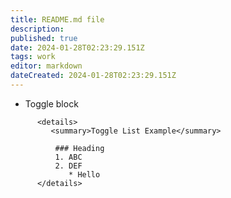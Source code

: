 ```yaml
---
title: README.md file
description: 
published: true
date: 2024-01-28T02:23:29.151Z
tags: work
editor: markdown
dateCreated: 2024-01-28T02:23:29.151Z
---
```


- Toggle block

```
	  <details>
	     <summary>Toggle List Example</summary>
	  
	      ### Heading
	      1. ABC
	      2. DEF
	         * Hello
	  </details>
```
